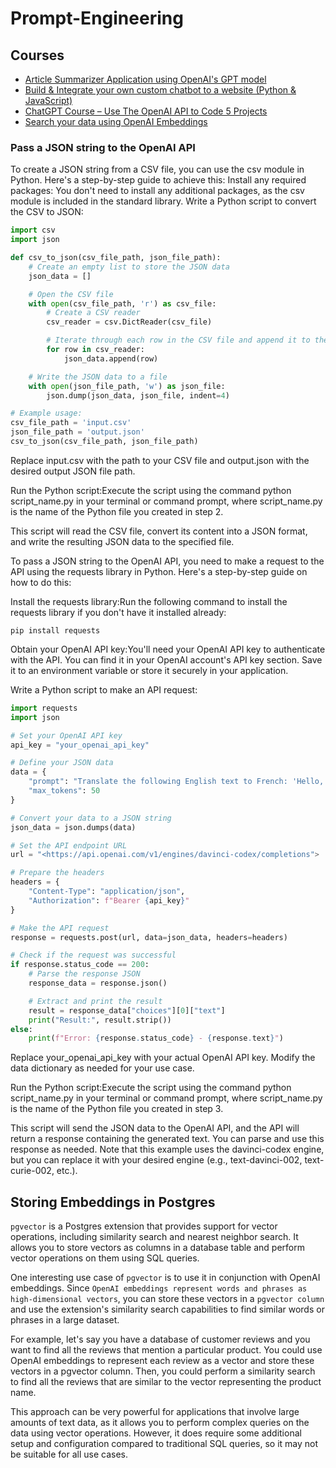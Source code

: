 # Prompt-Engineering


## Courses
* [Article Summarizer Application using OpenAI's GPT model](https://www.youtube.com/watch?v=vpvtZZi5ZWk&t=423s)
* [Build & Integrate your own custom chatbot to a website (Python & JavaScript)](https://www.youtube.com/watch?v=a37BL0stIuM)
* [ChatGPT Course – Use The OpenAI API to Code 5 Projects](https://www.youtube.com/watch?v=uRQH2CFvedY)
* [Search your data using OpenAI Embeddings](https://www.youtube.com/watch?v=Ef6A1Y4FUbU)

### Pass a JSON string to the OpenAI API
To create a JSON string from a CSV file, you can use the csv module in Python. Here's a step-by-step guide to achieve this:
Install any required packages:
You don't need to install any additional packages, as the csv module is included in the standard library.
Write a Python script to convert the CSV to JSON:

```py
import csv
import json

def csv_to_json(csv_file_path, json_file_path):
    # Create an empty list to store the JSON data
    json_data = []

    # Open the CSV file
    with open(csv_file_path, 'r') as csv_file:
        # Create a CSV reader
        csv_reader = csv.DictReader(csv_file)

        # Iterate through each row in the CSV file and append it to the json_data list
        for row in csv_reader:
            json_data.append(row)

    # Write the JSON data to a file
    with open(json_file_path, 'w') as json_file:
        json.dump(json_data, json_file, indent=4)

# Example usage:
csv_file_path = 'input.csv'
json_file_path = 'output.json'
csv_to_json(csv_file_path, json_file_path)
```

Replace input.csv with the path to your CSV file and output.json with the desired output JSON file path.

Run the Python script:Execute the script using the command python script_name.py in your terminal or command prompt, where script_name.py is the name of the Python file you created in step 2.

This script will read the CSV file, convert its content into a JSON format, and write the resulting JSON data to the specified file.

To pass a JSON string to the OpenAI API, you need to make a request to the API using the requests library in Python. Here's a step-by-step guide on how to do this:

Install the requests library:Run the following command to install the requests library if you don't have it installed already:

```
pip install requests
```

Obtain your OpenAI API key:You'll need your OpenAI API key to authenticate with the API. You can find it in your OpenAI account's API key section. Save it to an environment variable or store it securely in your application.

Write a Python script to make an API request:

```py
import requests
import json

# Set your OpenAI API key
api_key = "your_openai_api_key"

# Define your JSON data
data = {
    "prompt": "Translate the following English text to French: 'Hello, how are you?'",
    "max_tokens": 50
}

# Convert your data to a JSON string
json_data = json.dumps(data)

# Set the API endpoint URL
url = "<https://api.openai.com/v1/engines/davinci-codex/completions">

# Prepare the headers
headers = {
    "Content-Type": "application/json",
    "Authorization": f"Bearer {api_key}"
}

# Make the API request
response = requests.post(url, data=json_data, headers=headers)

# Check if the request was successful
if response.status_code == 200:
    # Parse the response JSON
    response_data = response.json()

    # Extract and print the result
    result = response_data["choices"][0]["text"]
    print("Result:", result.strip())
else:
    print(f"Error: {response.status_code} - {response.text}")
```

Replace your_openai_api_key with your actual OpenAI API key. Modify the data dictionary as needed for your use case.

Run the Python script:Execute the script using the command python script_name.py in your terminal or command prompt, where script_name.py is the name of the Python file you created in step 3.

This script will send the JSON data to the OpenAI API, and the API will return a response containing the generated text. You can parse and use this response as needed. Note that this example uses the davinci-codex engine, but you can replace it with your desired engine (e.g., text-davinci-002, text-curie-002, etc.).

## Storing Embeddings in Postgres

`pgvector` is a Postgres extension that provides support for vector operations, including similarity search and nearest neighbor search. It allows you to store vectors as columns in a database table and perform vector operations on them using SQL queries.

One interesting use case of `pgvector` is to use it in conjunction with OpenAI embeddings. Since `OpenAI embeddings represent words and phrases as high-dimensional vectors`, you can store these vectors in a `pgvector column` and use the extension's similarity search capabilities to find similar words or phrases in a large dataset.

For example, let's say you have a database of customer reviews and you want to find all the reviews that mention a particular product. You could use OpenAI embeddings to represent each review as a vector and store these vectors in a pgvector column. Then, you could perform a similarity search to find all the reviews that are similar to the vector representing the product name.

This approach can be very powerful for applications that involve large amounts of text data, as it allows you to perform complex queries on the data using vector operations. However, it does require some additional setup and configuration compared to traditional SQL queries, so it may not be suitable for all use cases.